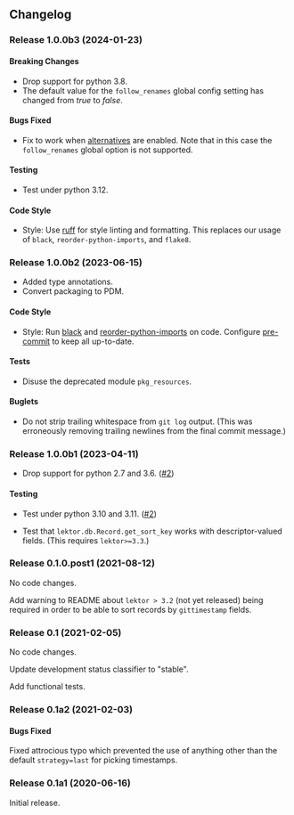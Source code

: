 ## Changelog

### Release 1.0.0b3 (2024-01-23)

#### Breaking Changes

- Drop support for python 3.8.
- The default value for the `follow_renames` global config setting has
  changed from _true_ to _false_.

#### Bugs Fixed

- Fix to work when [alternatives] are enabled. Note that in this case
  the `follow_renames` global option is not supported.

#### Testing

- Test under python 3.12.

#### Code Style

- Style: Use [ruff] for style linting and formatting. This replaces
  our usage of `black`, `reorder-python-imports`, and `flake8`.

[alternatives]: https://www.getlektor.com/docs/content/alts/
[ruff]: https://docs.astral.sh/ruff/

### Release 1.0.0b2 (2023-06-15)

- Added type annotations.
- Convert packaging to PDM.

#### Code Style

- Style: Run [black] and [reorder-python-imports] on code. Configure
  [pre-commit] to keep all up-to-date.

#### Tests

- Disuse the deprecated module `pkg_resources`.

#### Buglets

- Do not strip trailing whitespace from `git log` output. (This was
  erroneously removing trailing newlines from the final commit
  message.)

[black]: https://github.com/psf/black
[pre-commit]: https://pre-commit.com/
[reorder-python-imports]: https://github.com/asottile/reorder-python-imports

### Release 1.0.0b1 (2023-04-11)

- Drop support for python 2.7 and 3.6. ([#2])

#### Testing

- Test under python 3.10 and 3.11. ([#2])

- Test that `lektor.db.Record.get_sort_key` works with
  descriptor-valued fields. (This requires `lektor>=3.3`.)

[#2]: https://github.com/dairiki/lektor-git-timestamp/pull/2


### Release 0.1.0.post1 (2021-08-12)

No code changes.

Add warning to README about `lektor > 3.2` (not yet released) being
required in order to be able to sort records by `gittimestamp` fields.

### Release 0.1 (2021-02-05)

No code changes.

Update development status classifier to "stable".

Add functional tests.

### Release 0.1a2 (2021-02-03)

#### Bugs Fixed

Fixed attrocious typo which prevented the use of anything other than the
default `strategy=last` for picking timestamps.

### Release 0.1a1 (2020-06-16)

Initial release.
